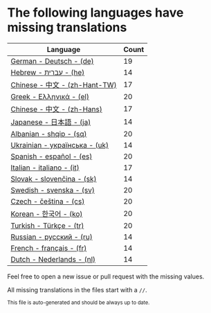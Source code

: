# The following languages have missing translations
Language|Count
-|-
[German - Deutsch - (de)](Calendr/Assets/de.lproj/Localizable.strings)|19
[Hebrew - עברית - (he)](Calendr/Assets/he.lproj/Localizable.strings)|14
[Chinese - 中文 - (zh-Hant-TW)](Calendr/Assets/zh-Hant-TW.lproj/Localizable.strings)|17
[Greek - Ελληνικά - (el)](Calendr/Assets/el.lproj/Localizable.strings)|20
[Chinese - 中文 - (zh-Hans)](Calendr/Assets/zh-Hans.lproj/Localizable.strings)|17
[Japanese - 日本語 - (ja)](Calendr/Assets/ja.lproj/Localizable.strings)|14
[Albanian - shqip - (sq)](Calendr/Assets/sq.lproj/Localizable.strings)|20
[Ukrainian - українська - (uk)](Calendr/Assets/uk.lproj/Localizable.strings)|14
[Spanish - español - (es)](Calendr/Assets/es.lproj/Localizable.strings)|20
[Italian - italiano - (it)](Calendr/Assets/it.lproj/Localizable.strings)|17
[Slovak - slovenčina - (sk)](Calendr/Assets/sk.lproj/Localizable.strings)|14
[Swedish - svenska - (sv)](Calendr/Assets/sv.lproj/Localizable.strings)|20
[Czech - čeština - (cs)](Calendr/Assets/cs.lproj/Localizable.strings)|20
[Korean - 한국어 - (ko)](Calendr/Assets/ko.lproj/Localizable.strings)|20
[Turkish - Türkçe - (tr)](Calendr/Assets/tr.lproj/Localizable.strings)|20
[Russian - русский - (ru)](Calendr/Assets/ru.lproj/Localizable.strings)|14
[French - français - (fr)](Calendr/Assets/fr.lproj/Localizable.strings)|14
[Dutch - Nederlands - (nl)](Calendr/Assets/nl.lproj/Localizable.strings)|14

Feel free to open a new issue or pull request with the missing values.

All missing translations in the files start with a `//`.

<sub>This file is auto-generated and should be always up to date.</sub>
